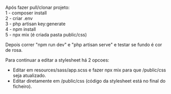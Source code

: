 Após fazer pull/clonar projeto:  
1 - composer install  
2 - criar .env  
3 - php artisan key:generate  
4 - npm install  
5 - npx mix (é criada pasta public/css)

Depois correr "npm run dev" e "php artisan serve" e testar se fundo é cor de rosa.

Para continuar a editar a stylesheet há 2 opcoes:
- Editar em resources/sass/app.scss e fazer npx mix para que /public/css seja atualizado.
- Editar diretamente em /public/css (código da stylesheet está no final do ficheiro).